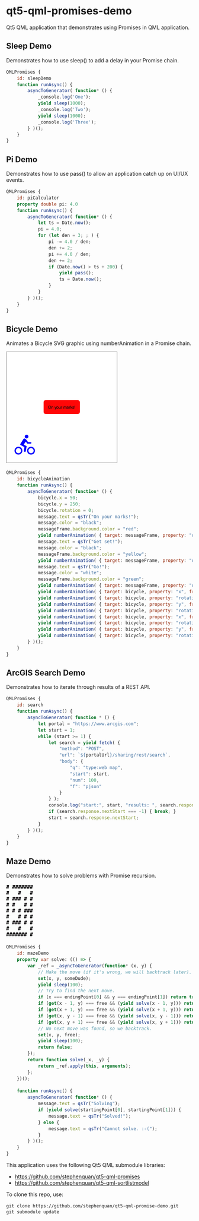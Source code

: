 # qt5-qml-promises-demo
Qt5 QML application that demonstrates using Promises in QML application.

Sleep Demo
----------

Demonstrates how to use sleep() to add a delay in your Promise chain.

```qml
QMLPromises {
    id: sleepDemo
    function runAsync() {
        asyncToGenerator( function* () {
            _console.log('One');
            yield sleep(1000);
            _console.log('Two');
            yield sleep(1000);
            _console.log('Three');
        } )();
    }
}
```

Pi Demo
-------

Demonstrates how to use pass() to allow an application catch up on UI/UX events.

```qml
QMLPromises {
    id: piCalculator
    property double pi: 4.0
    function runAsync() {
        asyncToGenerator( function* () {
            let ts = Date.now();
            pi = 4.0;
            for (let den = 3; ; ) {
                pi -= 4.0 / den;
                den += 2;
                pi += 4.0 / den;
                den += 2;
                if (Date.now() > ts + 200) {
                    yield pass();
                    ts = Date.now();
                }
            }
        } )();
    }
}
```

Bicycle Demo
------------

Animates a Bicycle SVG graphic using numberAnimation in a Promise chain.

![qt5-bicycle-anim.gif](qt5-bicycle-anim.gif)

```qml
QMLPromises {
    id: bicycleAnimation
    function runAsync() {
        asyncToGenerator( function* () {
            bicycle.x = 50;
            bicycle.y = 250;
            bicycle.rotation = 0;
            message.text = qsTr("On your marks!");
            message.color = "black";
            messageFrame.background.color = "red";
            yield numberAnimation( { target: messageFrame, property: "opacity", from: 1.0, to: 0.0, duration: 1000 } );
            message.text = qsTr("Get set!");
            message.color = "black";
            messageFrame.background.color = "yellow";
            yield numberAnimation( { target: messageFrame, property: "opacity", from: 1.0, to: 0.0, duration: 1000 } );
            message.text = qsTr("Go!");
            message.color = "white";
            messageFrame.background.color = "green";
            yield numberAnimation( { target: messageFrame, property: "opacity", from: 1.0, to: 0.0, duration: 1000 } );
            yield numberAnimation( { target: bicycle, property: "x", from: 50, to: 250, duration: 1000 } );
            yield numberAnimation( { target: bicycle, property: "rotation", from: 0, to: -90, duration: 1000 } );
            yield numberAnimation( { target: bicycle, property: "y", from: 250, to: 50, duration: 1000 } );
            yield numberAnimation( { target: bicycle, property: "rotation", from: -90, to: -180, duration: 1000 } );
            yield numberAnimation( { target: bicycle, property: "x", from: 250, to: 50, duration: 1000 } );
            yield numberAnimation( { target: bicycle, property: "rotation", from: 180, to: 90, duration: 1000 } );
            yield numberAnimation( { target: bicycle, property: "y", from: 50, to: 250, duration: 1000 } );
            yield numberAnimation( { target: bicycle, property: "rotation", from: 90, to: 0, duration: 1000 } );
        } )();
    }
}
```

ArcGIS Search Demo
------------------

Demonstrates how to iterate through results of a REST API.

```qml
QMLPromises {
    id: search
    function runAsync() {
        asyncToGenerator( function * () {
            let portal = "https://www.arcgis.com";
            let start = 1;
            while (start >= 1) {
                let search = yield fetch( {
                    "method": "POST",
                    "url": `${portalUrl}/sharing/rest/search`,
                    "body": {
                        "q": "type:web map",
                        "start": start,
                        "num": 100,
                        "f": "pjson"
                    }
                } );
                console.log("start:", start, "results: ", search.response.results.length, "nextStart: ", search.response.nextStart, "total: ", search.response.total);
                if (search.response.nextStart === -1) { break; }
                start = search.response.nextStart;
            }
        } )();
    }
}
```

Maze Demo
---------

Demonstrates how to solve problems with Promise recursion.

![qt5-maze-anim.gif](qt5-maze-anim.gif)

```qml
QMLPromises {
    id: mazeDemo
    property var solve: (() => {
        var _ref = _asyncToGenerator(function* (x, y) {
            // Make the move (if it's wrong, we will backtrack later).
            set(x, y, someDude);
            yield sleep(100);
            // Try to find the next move.
            if (x === endingPoint[0] && y === endingPoint[1]) return true;
            if (get(x - 1, y) === free && (yield solve(x - 1, y))) return true;
            if (get(x + 1, y) === free && (yield solve(x + 1, y))) return true;
            if (get(x, y - 1) === free && (yield solve(x, y - 1))) return true;
            if (get(x, y + 1) === free && (yield solve(x, y + 1))) return true;
            // No next move was found, so we backtrack.
            set(x, y, free);
            yield sleep(100);
            return false;
        });
        return function solve(_x, _y) {
            return _ref.apply(this, arguments);
        };
    })();

    function runAsync() {
        asyncToGenerator( function* () {
            message.text = qsTr("Solving");
            if (yield solve(startingPoint[0], startingPoint[1])) {
                message.text = qsTr("Solved!");
            } else {
                message.text = qsTr("Cannot solve. :-(");
            }
        } )();
    }
}
```

This application uses the following Qt5 QML submodule libraries:
 - https://github.com/stephenquan/qt5-qml-promises
 - https://github.com/stephenquan/qt5-qml-sortlistmodel

To clone this repo, use:

    git clone https://github.com/stephenquan/qt5-qml-promise-demo.git
    git submodule update
